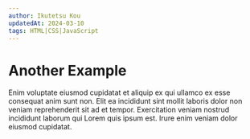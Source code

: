 ```yaml
---
author: Ikutetsu Kou
updatedAt: 2024-03-10
tags: HTML|CSS|JavaScript
---
```


# Another Example

Enim voluptate eiusmod cupidatat et aliquip ex qui ullamco ex esse consequat anim sunt non. Elit ea incididunt sint mollit laboris dolor non veniam reprehenderit sit ad et tempor. Exercitation veniam nostrud incididunt laborum qui Lorem quis ipsum est. Irure enim veniam dolor eiusmod cupidatat.
